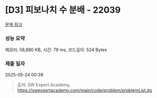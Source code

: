 # [D3] 피보나치 수 분배 - 22039 

[문제 링크](https://swexpertacademy.com/main/code/problem/problemDetail.do?contestProbId=AZGSf4TaM08DFAXd) 

### 성능 요약

메모리: 58,880 KB, 시간: 79 ms, 코드길이: 524 Bytes

### 제출 일자

2025-05-24 00:39



> 출처: SW Expert Academy, https://swexpertacademy.com/main/code/problem/problemList.do